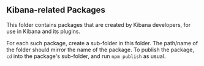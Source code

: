 ## Kibana-related Packages

This folder contains packages that are created by Kibana developers, for use in Kibana and its plugins.

For each such package, create a sub-folder in this folder. The path/name of the folder should mirror the name of the package. To publish the package, `cd` into the package's sub-folder, and run `npm publish` as usual.

